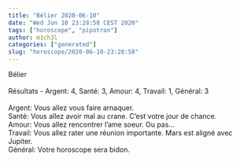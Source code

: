 ```yaml
---
title: "Bélier 2020-06-10"
date: "Wed Jun 10 23:28:58 CEST 2020"
tags: ["horoscope", "pipotron"]
author: m1ch3l
categories: ["generated"]
slug: "horoscope/2020-06-10-23:28:58"
---
```


Bélier<br>
<br>
Résultats - Argent: 4, Santé: 3, Amour: 4, Travail: 1, Général: 3<br>
<br>
Argent:  Vous allez vous faire arnaquer. <br>
Santé:   Vous allez avoir mal au crane. C’est votre jour de chance.<br>
Amour:   Vous allez rencontrer l’ame soeur. Ou pas...<br>
Travail: Vous allez rater une réunion importante. Mars est aligné avec Jupiter.<br>
Général: Votre horoscope sera bidon.<br>
